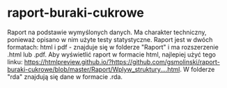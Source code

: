 # raport-buraki-cukrowe
Raport na podstawie wymyślonych danych. Ma charakter techniczny, ponieważ opisano w nim użyte testy statystyczne. Raport jest w dwóch formatach: html i pdf - znajduje się w folderze "Raport" i ma rozszerzenie .html lub .pdf. Aby wyświetlić raport w formacie html, najlepiej użyć tego linku: https://htmlpreview.github.io/?https://github.com/gsmolinski/raport-buraki-cukrowe/blob/master/Raport/Wplyw_struktury....html. W folderze "rda" znajdują się dane w formacie .rda.
